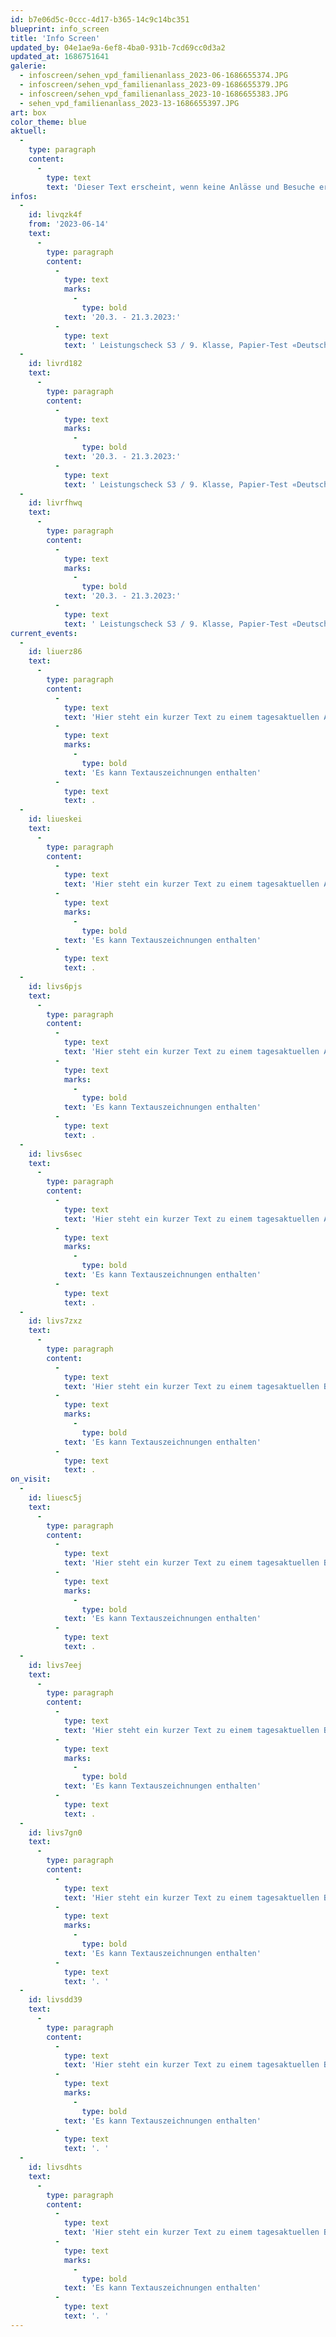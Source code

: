 ```yaml
---
id: b7e06d5c-0ccc-4d17-b365-14c9c14bc351
blueprint: info_screen
title: 'Info Screen'
updated_by: 04e1ae9a-6ef8-4ba0-931b-7cd69cc0d3a2
updated_at: 1686751641
galerie:
  - infoscreen/sehen_vpd_familienanlass_2023-06-1686655374.JPG
  - infoscreen/sehen_vpd_familienanlass_2023-09-1686655379.JPG
  - infoscreen/sehen_vpd_familienanlass_2023-10-1686655383.JPG
  - sehen_vpd_familienanlass_2023-13-1686655397.JPG
art: box
color_theme: blue
aktuell:
  -
    type: paragraph
    content:
      -
        type: text
        text: 'Dieser Text erscheint, wenn keine Anlässe und Besuche erfasst sind. Einzelne Wörter oder Textpassagen können für eine stärkere Hervorhebung fett markiert werden.'
infos:
  -
    id: livqzk4f
    from: '2023-06-14'
    text:
      -
        type: paragraph
        content:
          -
            type: text
            marks:
              -
                type: bold
            text: '20.3. - 21.3.2023:'
          -
            type: text
            text: ' Leistungscheck S3 / 9. Klasse, Papier-Test «Deutsch Schreiben»  - Viel Glück! '
  -
    id: livrd182
    text:
      -
        type: paragraph
        content:
          -
            type: text
            marks:
              -
                type: bold
            text: '20.3. - 21.3.2023:'
          -
            type: text
            text: ' Leistungscheck S3 / 9. Klasse, Papier-Test «Deutsch Schreiben»  - Viel Glück!'
  -
    id: livrfhwq
    text:
      -
        type: paragraph
        content:
          -
            type: text
            marks:
              -
                type: bold
            text: '20.3. - 21.3.2023:'
          -
            type: text
            text: ' Leistungscheck S3 / 9. Klasse, Papier-Test «Deutsch Schreiben»  - Viel Glück!'
current_events:
  -
    id: liuerz86
    text:
      -
        type: paragraph
        content:
          -
            type: text
            text: 'Hier steht ein kurzer Text zu einem tagesaktuellen Anlass. Daher benötigt es kein Datum. '
          -
            type: text
            marks:
              -
                type: bold
            text: 'Es kann Textauszeichnungen enthalten'
          -
            type: text
            text: .
  -
    id: liueskei
    text:
      -
        type: paragraph
        content:
          -
            type: text
            text: 'Hier steht ein kurzer Text zu einem tagesaktuellen Anlass. Daher benötigt es kein Datum. '
          -
            type: text
            marks:
              -
                type: bold
            text: 'Es kann Textauszeichnungen enthalten'
          -
            type: text
            text: .
  -
    id: livs6pjs
    text:
      -
        type: paragraph
        content:
          -
            type: text
            text: 'Hier steht ein kurzer Text zu einem tagesaktuellen Anlass. Daher benötigt es kein Datum. '
          -
            type: text
            marks:
              -
                type: bold
            text: 'Es kann Textauszeichnungen enthalten'
          -
            type: text
            text: .
  -
    id: livs6sec
    text:
      -
        type: paragraph
        content:
          -
            type: text
            text: 'Hier steht ein kurzer Text zu einem tagesaktuellen Anlass. Daher benötigt es kein Datum. '
          -
            type: text
            marks:
              -
                type: bold
            text: 'Es kann Textauszeichnungen enthalten'
          -
            type: text
            text: .
  -
    id: livs7zxz
    text:
      -
        type: paragraph
        content:
          -
            type: text
            text: 'Hier steht ein kurzer Text zu einem tagesaktuellen Besuch. Daher benötigt es kein Datum. '
          -
            type: text
            marks:
              -
                type: bold
            text: 'Es kann Textauszeichnungen enthalten'
          -
            type: text
            text: .
on_visit:
  -
    id: liuesc5j
    text:
      -
        type: paragraph
        content:
          -
            type: text
            text: 'Hier steht ein kurzer Text zu einem tagesaktuellen Besuch. Daher benötigt es kein Datum. '
          -
            type: text
            marks:
              -
                type: bold
            text: 'Es kann Textauszeichnungen enthalten'
          -
            type: text
            text: .
  -
    id: livs7eej
    text:
      -
        type: paragraph
        content:
          -
            type: text
            text: 'Hier steht ein kurzer Text zu einem tagesaktuellen Besuch. Daher benötigt es kein Datum. '
          -
            type: text
            marks:
              -
                type: bold
            text: 'Es kann Textauszeichnungen enthalten'
          -
            type: text
            text: .
  -
    id: livs7gn0
    text:
      -
        type: paragraph
        content:
          -
            type: text
            text: 'Hier steht ein kurzer Text zu einem tagesaktuellen Besuch. Daher benötigt es kein Datum. '
          -
            type: text
            marks:
              -
                type: bold
            text: 'Es kann Textauszeichnungen enthalten'
          -
            type: text
            text: '. '
  -
    id: livsdd39
    text:
      -
        type: paragraph
        content:
          -
            type: text
            text: 'Hier steht ein kurzer Text zu einem tagesaktuellen Besuch. Daher benötigt es kein Datum. '
          -
            type: text
            marks:
              -
                type: bold
            text: 'Es kann Textauszeichnungen enthalten'
          -
            type: text
            text: '. '
  -
    id: livsdhts
    text:
      -
        type: paragraph
        content:
          -
            type: text
            text: 'Hier steht ein kurzer Text zu einem tagesaktuellen Besuch. Daher benötigt es kein Datum. '
          -
            type: text
            marks:
              -
                type: bold
            text: 'Es kann Textauszeichnungen enthalten'
          -
            type: text
            text: '. '
---
```

